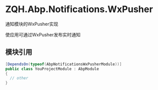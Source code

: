 # ZQH.Abp.Notifications.WxPusher

通知模块的WxPusher实现  

使应用可通过WxPusher发布实时通知  

## 模块引用

```csharp
[DependsOn(typeof(AbpNotificationsWxPusherModule))]
public class YouProjectModule : AbpModule
{
  // other
}
```
